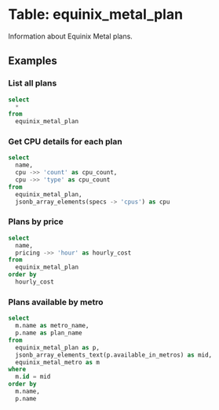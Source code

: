 # Table: equinix_metal_plan

Information about Equinix Metal plans.

## Examples

### List all plans

```sql
select
  *
from
  equinix_metal_plan
```

### Get CPU details for each plan

```sql
select
  name,
  cpu ->> 'count' as cpu_count,
  cpu ->> 'type' as cpu_count
from
  equinix_metal_plan,
  jsonb_array_elements(specs -> 'cpus') as cpu
```

### Plans by price

```sql
select
  name,
  pricing ->> 'hour' as hourly_cost
from
  equinix_metal_plan
order by
  hourly_cost
```

### Plans available by metro

```sql
select
  m.name as metro_name,
  p.name as plan_name
from
  equinix_metal_plan as p,
  jsonb_array_elements_text(p.available_in_metros) as mid,
  equinix_metal_metro as m
where
  m.id = mid
order by
  m.name,
  p.name
```
